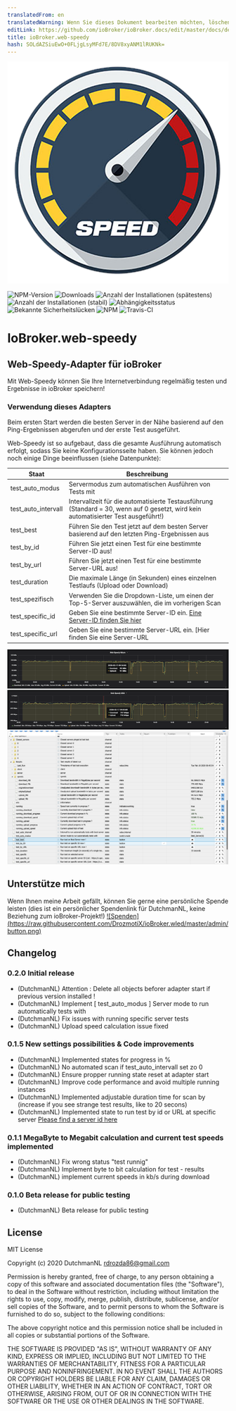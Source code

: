 ```yaml
---
translatedFrom: en
translatedWarning: Wenn Sie dieses Dokument bearbeiten möchten, löschen Sie bitte das Feld "translationsFrom". Andernfalls wird dieses Dokument automatisch erneut übersetzt
editLink: https://github.com/ioBroker/ioBroker.docs/edit/master/docs/de/adapterref/iobroker.web-speedy/README.md
title: ioBroker.web-speedy
hash: SOLdAZSiuEwO+0FLjgLsyMFd7E/8DV8xyANM1lRUKNk=
---
```

![Logo](../../../en/adapterref/iobroker.web-speedy/admin/web-speedy.png)

![NPM-Version](http://img.shields.io/npm/v/iobroker.web-speedy.svg)
![Downloads](https://img.shields.io/npm/dm/iobroker.web-speedy.svg)
![Anzahl der Installationen (spätestens)](http://iobroker.live/badges/web-speedy-installed.svg)
![Anzahl der Installationen (stabil)](http://iobroker.live/badges/web-speedy-stable.svg)
![Abhängigkeitsstatus](https://img.shields.io/david/DrozmotiX/iobroker.web-speedy.svg)
![Bekannte Sicherheitslücken](https://snyk.io/test/github/DrozmotiX/ioBroker.web-speedy/badge.svg)
![NPM](https://nodei.co/npm/iobroker.web-speedy.png?downloads=true)
![Travis-CI](http://img.shields.io/travis/DrozmotiX/ioBroker.web-speedy/master.svg)

# IoBroker.web-speedy
## Web-Speedy-Adapter für ioBroker
Mit Web-Speedy können Sie Ihre Internetverbindung regelmäßig testen und Ergebnisse in ioBroker speichern!

### Verwendung dieses Adapters
Beim ersten Start werden die besten Server in der Nähe basierend auf den Ping-Ergebnissen abgerufen und der erste Test ausgeführt.

Web-Speedy ist so aufgebaut, dass die gesamte Ausführung automatisch erfolgt, sodass Sie keine Konfigurationsseite haben.
Sie können jedoch noch einige Dinge beeinflussen (siehe Datenpunkte):

| Staat | Beschreibung |
|---------------------|--------------------------------------------------------------------------------------------------------------------------------------------------------------------------------------|
| test_auto_modus | Servermodus zum automatischen Ausführen von Tests mit |
| test_auto_intervall | Intervallzeit für die automatisierte Testausführung (Standard = 30, wenn auf 0 gesetzt, wird kein automatisierter Test ausgeführt!) |
| test_best | Führen Sie den Test jetzt auf dem besten Server basierend auf den letzten Ping-Ergebnissen aus |
| test_by_id | Führen Sie jetzt einen Test für eine bestimmte Server-ID aus! |
| test_by_url | Führen Sie jetzt einen Test für eine bestimmte Server-URL aus! |
| test_duration | Die maximale Länge (in Sekunden) eines einzelnen Testlaufs (Upload oder Download) |
| test_spezifisch | Verwenden Sie die Dropdown-Liste, um einen der Top-5-Server auszuwählen, die im vorherigen Scan | gefunden wurden |
| test_specific_id | Geben Sie eine bestimmte Server-ID ein. [Eine Server-ID finden Sie hier](https://c.speedtest.net/speedtest-servers-static.php?fbclid=IwAR3mLi2N9mwp1zG4Xu96cn4h1Zql6NG26p6GDjctjMftq0YzKKwPk-wme8A) |
| test_specific_url | Geben Sie eine bestimmte Server-URL ein. [Hier finden Sie eine Server-URL |

![Mbyte](https://raw.githubusercontent.com/DrozmotiX/ioBroker.web-speedy/master/admin/Mbyte.png) ![Mbit](https://raw.githubusercontent.com/DrozmotiX/ioBroker.web-speedy/master/admin/Mbit.png) ![Zustände](https://raw.githubusercontent.com/DrozmotiX/ioBroker.web-speedy/master/admin/states.png)

## Unterstütze mich
Wenn Ihnen meine Arbeit gefällt, können Sie gerne eine persönliche Spende leisten (dies ist ein persönlicher Spendenlink für DutchmanNL, keine Beziehung zum ioBroker-Projekt!) [![Spenden] (https://raw.githubusercontent.com/DrozmotiX/ioBroker.wled/master/admin/button.png)](http://paypal.me/DutchmanNL)

## Changelog

### 0.2.0 Initial release
* (DutchmanNL) Attention : Delete all objects beforer adapter start if previous version installed !
* (DutchmanNL) Implement [ test_auto_modus ] Server mode to run automatically tests with
* (DutchmanNL) Fix issues with running specific server tests
* (DutchmanNL) Upload speed calculation issue fixed

### 0.1.5 New settings possibilities & Code improvements
* (DutchmanNL) Implemented states for progress in %
* (DutchmanNL) No automated scan if test_auto_intervall set zo 0
* (DutchmanNL) Ensure propper running state reset at adapter start
* (DutchmanNL) Improve code performance and avoid multiple running instances
* (DutchmanNL) Implemented adjustable duration time for scan by (increase if you see strange test results, like to 20 secons)
* (DutchmanNL) Implemented state to run test by id or URL at specific server [Please find a server id here](https://c.speedtest.net/speedtest-servers-static.php?fbclid=IwAR3mLi2N9mwp1zG4Xu96cn4h1Zql6NG26p6GDjctjMftq0YzKKwPk-wme8A)

### 0.1.1 MegaByte to Megabit calculation and current test speeds implemented
* (DutchmanNL) Fix wrong status "test runnig"
* (DutchmanNL) Implement byte to bit calculation for test - results
* (DutchmanNL) implement current speeds in kb/s during download

### 0.1.0 Beta release for public testing
* (DutchmanNL) Beta release for public testing

## License
MIT License

Copyright (c) 2020 DutchmanNL <rdrozda86@gmail.com>

Permission is hereby granted, free of charge, to any person obtaining a copy
of this software and associated documentation files (the "Software"), to deal
in the Software without restriction, including without limitation the rights
to use, copy, modify, merge, publish, distribute, sublicense, and/or sell
copies of the Software, and to permit persons to whom the Software is
furnished to do so, subject to the following conditions:

The above copyright notice and this permission notice shall be included in all
copies or substantial portions of the Software.

THE SOFTWARE IS PROVIDED "AS IS", WITHOUT WARRANTY OF ANY KIND, EXPRESS OR
IMPLIED, INCLUDING BUT NOT LIMITED TO THE WARRANTIES OF MERCHANTABILITY,
FITNESS FOR A PARTICULAR PURPOSE AND NONINFRINGEMENT. IN NO EVENT SHALL THE
AUTHORS OR COPYRIGHT HOLDERS BE LIABLE FOR ANY CLAIM, DAMAGES OR OTHER
LIABILITY, WHETHER IN AN ACTION OF CONTRACT, TORT OR OTHERWISE, ARISING FROM,
OUT OF OR IN CONNECTION WITH THE SOFTWARE OR THE USE OR OTHER DEALINGS IN THE
SOFTWARE.